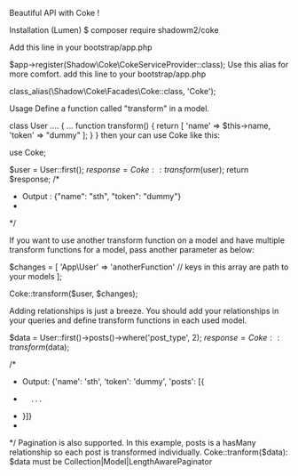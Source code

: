 Beautiful API with Coke !

Installation (Lumen)
$ composer require shadowm2/coke

Add this line in your bootstrap/app.php

$app->register(Shadow\Coke\CokeServiceProvider::class);
Use this alias for more comfort. add this line to your bootstrap/app.php  

class_alias(\Shadow\Coke\Facades\Coke::class, 'Coke');


Usage
Define a function called "transform" in a model.

class User .... {
	...
	function transform() 
	{
		return [
			'name'	=> $this->name,
			'token'	=> "dummy"
		];
	}
}
then your can use Coke like this:

use Coke;


$user = User::first();
$response = Coke::transform($user);
return $response;
/*
* Output : {"name": "sth", "token": "dummy"}
*
*/

If you want to use another transform function on a model and have multiple transform functions for a model, pass another parameter as below:

$changes = [
	'App\User' => 'anotherFunction' // keys in this array are path to your models
];

Coke::transform($user, $changes);




Adding relationships is just a breeze. You should add your relationships in your queries and define transform functions in each used model.

$data = User::first()->posts()->where('post_type', 2);
$response = Coke::transform($data);

/*
* Output: {'name': 'sth', 'token': 'dummy', 'posts': [{
*		...	
*	}]}
*
*/
Pagination is also supported.
In this example, posts is a hasMany relationship so each post is transformed individually.
Coke::tranform($data): $data must be Collection|Model|LengthAwarePaginator
